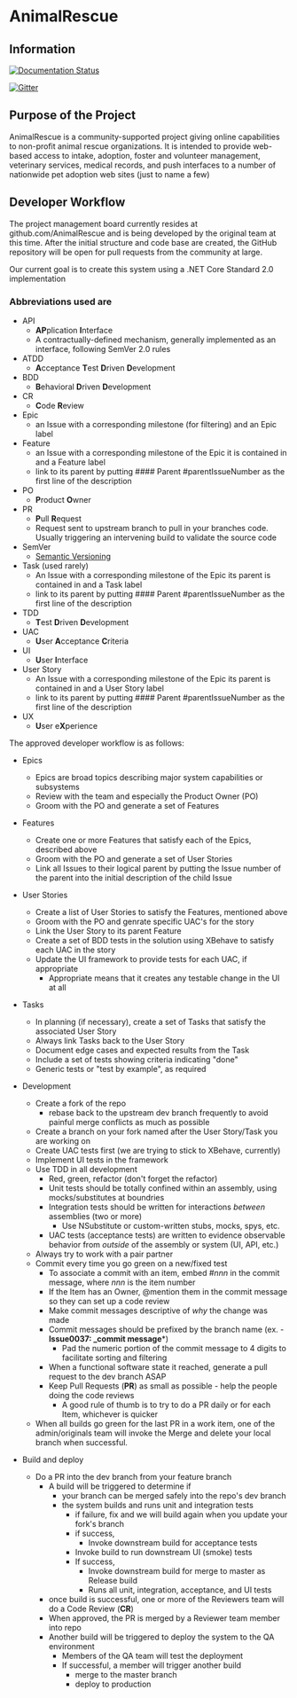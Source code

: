 # AnimalRescue

## Information

[![Documentation Status](https://readthedocs.org/projects/animalrescue/badge/?version=latest)](https://readthedocs.org/projects/animalrescue/?badge=latest)

[![Gitter](https://badges.gitter.im/Join%20Chat.svg)](https://gitter.im/AnimalRescue/AnimalRescue?utm_source=badge&utm_medium=badge&utm_campaign=pr-badge)

## Purpose of the Project

AnimalRescue is a community-supported project giving online capabilities to non-profit animal rescue organizations.  It is intended to provide web-based access to intake, adoption, foster and volunteer management, veterinary services, medical records, and push interfaces to a number of nationwide pet adoption web sites (just to name a few)

## Developer Workflow

The project management board currently resides at github.com/AnimalRescue and is being developed by the original team at this time. After the initial structure and code base are created, the GitHub repository will be open for pull requests from the community at large.

Our current goal is to create this system using a .NET Core Standard 2.0 implementation

### Abbreviations used are

* API
  * **AP**plication **I**nterface
  * A contractually-defined mechanism, generally implemented as an interface, following SemVer 2.0 rules
* ATDD
  * **A**cceptance **T**est **D**riven **D**evelopment
* BDD
  * **B**ehavioral **D**riven **D**evelopment
* CR
  * **C**ode **R**eview
* Epic
  * an Issue with a corresponding milestone (for filtering) and an Epic label
* Feature
  * an Issue with a corresponding milestone of the Epic it is contained in and a Feature label
  * link to its parent by putting #### Parent #parentIssueNumber as the first line of the description
* PO
  * **P**roduct **O**wner
* PR
  * **P**ull **R**equest
  * Request sent to upstream branch to pull in your branches code.  Usually triggering an intervening build to validate the source code
* SemVer
  * [Semantic Versioning](http://semver.org/)
* Task (used rarely)
  * An Issue with a corresponding milestone of the Epic its parent is contained in and a Task label
  * link to its parent by putting #### Parent #parentIssueNumber as the first line of the description
* TDD
  * **T**est **D**riven **D**evelopment
* UAC
  * **U**ser **A**cceptance **C**riteria
* UI
  * **U**ser **I**nterface
* User Story
  * An Issue with a corresponding milestone of the Epic its parent is contained in and a User Story label
  * link to its parent by putting #### Parent #parentIssueNumber as the first line of the description
* UX
  * **U**ser e**X**perience

The approved developer workflow is as follows:

* Epics
  * Epics are broad topics describing major system capabilities or subsystems
  * Review with the team and especially the Product Owner (PO)
  * Groom with the PO and generate a set of Features
* Features
  * Create one or more Features that satisfy each of the Epics, described above
  * Groom with the PO and generate a set of User Stories
  * Link all Issues to their logical parent by putting the Issue number of the parent into the initial description of the child Issue
* User Stories
  * Create a list of User Stories to satisfy the Features, mentioned above
  * Groom with the PO and genrate specific UAC's for the story
  * Link the User Story to its parent Feature
  * Create a set of BDD tests in the solution using XBehave to satisfy each UAC in the story
  * Update the UI framework to provide tests for each UAC, if appropriate
    * Appropriate means that it creates any testable change in the UI at all
* Tasks
  * In planning (if necessary), create a set of Tasks that satisfy the associated User Story
  * Always link Tasks back to the User Story
  * Document edge cases and expected results from the Task
  * Include a set of tests showing criteria indicating "done"
  * Generic tests or "test by example", as required
* Development
  * Create a fork of the repo
    * rebase back to the upstream dev branch frequently to avoid painful merge conflicts as much as possible
  * Create a branch on your fork named after the User Story/Task you are working on
  * Create UAC tests first (we are trying to stick to XBehave, currently)
  * Implement UI tests in the framework
  * Use TDD in all development
    * Red, green, refactor (don't forget the refactor)
    * Unit tests should be totally confined within an assembly, using mocks/substitutes at boundries
    * Integration tests should be written for interactions _between_ assemblies (two or more)
      * Use NSubstitute or custom-written stubs, mocks, spys, etc.
    * UAC tests (acceptance tests) are written to evidence observable behavior from _outside_ of the assembly or system (UI, API, etc.)
  * Always try to work with a pair partner
  * Commit every time you go green on a new/fixed test
    * To associate a commit with an item, embed #_nnn_ in the commit message, where _nnn_ is the item number
    * If the Item has an Owner, @mention them in the commit message so they can set up a code review
    * Make commit messages descriptive of _why_ the change was made
    * Commit messages should be prefixed by the branch name (ex. - **Issue0037: _commit message***)
      * Pad the numeric portion of the commit message to 4 digits to facilitate sorting and filtering
    * When a functional software state it reached, generate a pull request to the dev branch ASAP
    * Keep Pull Requests (**PR**) as small as possible - help the people doing the code reviews
      * A good rule of thumb is to try to do a PR daily or for each Item, whichever is quicker
  * When all builds go green for the last PR in a work item, one of the admin/originals team will invoke the Merge and delete your local branch when successful.

* Build and deploy
  * Do a PR into the dev branch from your feature branch
    * A build will be triggered to determine if
      * your branch can be merged safely into the repo's dev branch
      * the system builds and runs unit and integration tests
        * if failure, fix and we will build again when you update your fork's branch
        * if success,
          * Invoke downstream build for acceptance tests
        * Invoke build to run downstream UI (smoke) tests
        * If success,
          * Invoke downstream build for merge to master as Release build
          * Runs all unit, integration, acceptance, and UI tests
    * once build is successful, one or more of the Reviewers team will do a Code Review (**CR**)
    * When approved, the PR is merged by a Reviewer team member into repo
    * Another build will be triggered to deploy the system to the QA environment
      * Members of the QA team will test the deployment
      * If successful, a member will trigger another build
        * merge to the master branch
        * deploy to production